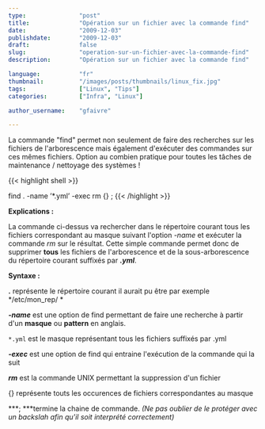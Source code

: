 ```yaml
---
type:               "post"
title:              "Opération sur un fichier avec la commande find"
date:               "2009-12-03"
publishdate:        "2009-12-03"
draft:              false
slug:               "operation-sur-un-fichier-avec-la-commande-find"
description:        "Opération sur un fichier avec la commande find"

language:           "fr"
thumbnail:          "/images/posts/thumbnails/linux_fix.jpg"
tags:               ["Linux", "Tips"]
categories:         ["Infra", "Linux"]

author_username:    "gfaivre"

---
```


La commande "find" permet non seulement de faire des recherches sur les fichiers de l'arborescence mais également d'exécuter des commandes sur ces mêmes fichiers. Option au combien pratique pour toutes les tâches de maintenance / nettoyage des systèmes !

{{< highlight shell >}}

find . -name ’*.yml’ -exec rm {} ;
{{< /highlight >}}

**Explications :**

La commande ci-dessus va rechercher dans le répertoire courant tous les fichiers correspondant au masque suivant l'option *-name* et exécuter la commande *rm* sur le résultat. Cette simple commande permet donc de supprimer **tous** les fichiers de l'arborescence et de la sous-arborescence du répertoire courant suffixés par ***.yml***.

**Syntaxe :**

**.** représente le répertoire courant il aurait pu être par exemple */etc/mon_rep/ *

***-name*** est une option de find permettant de faire une recherche à partir d'un **masque** ou **pattern** en anglais.

`*.yml` est le masque représentant tous les fichiers suffixés par .yml

***-exec*** est une option de find qui entraine l'exécution de la commande qui la suit

***rm*** est la commande UNIX permettant la suppression d'un fichier

{} représente touts les occurences de fichiers correspondantes au masque

***; ***termine la chaine de commande. *(Ne pas oublier de le protéger avec un backslah afin qu'il soit interprété correctement)*